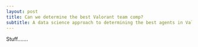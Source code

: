 ```yaml
---
layout: post
title: Can we determine the best Valorant team comp? 
subtitle: A data science approach to determining the best agents in Valorant 
---
```


Stuff.......

